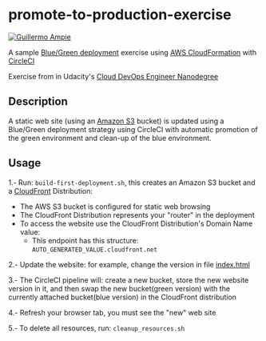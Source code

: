 # promote-to-production-exercise

[![Guillermo Ampie](https://circleci.com/gh/guillermo-ampie/promote-to-production-exercise.svg?style=shield)](https://github.com/guillermo-ampie/promote-to-production-exercise)

A sample [Blue/Green deployment](https://en.wikipedia.org/wiki/Blue-green_deployment) exercise using [AWS CloudFormation](https://aws.amazon.com/cloudformation/) with [CircleCI](https://www.circleci.com/)

Exercise from  in Udacity's [Cloud DevOps Engineer Nanodegree](https://www.udacity.com/course/cloud-dev-ops-nanodegree--nd9991)

## Description

A static web site (using an [Amazon S3](https://aws.amazon.com/s3/) bucket) is updated using a Blue/Green deployment strategy using CircleCI
with automatic promotion of the green environment and clean-up of the blue environment.

## Usage

1.- Run: `build-first-deployment.sh`, this creates an Amazon S3 bucket and a [CloudFront](https://aws.amazon.com/cloudfront/) Distribution:

* The AWS S3 bucket is configured for static web browsing
* The CloudFront Distribution represents your "router" in the deployment
* To access the website use the CloudFront Distribution's Domain Name value:
  * This endpoint has this structure: `AUTO_GENERATED_VALUE.cloudfront.net`

2.- Update the website: for example, change the version in file [index.html](./index.html)

3.- The CircleCI pipeline will: create a new bucket, store the new website version in it, and then swap the new bucket(green version) with the currently attached bucket(blue version) in the CloudFront distribution

4.- Refresh your browser tab, you must see the "new" web site

5.- To delete all resources, run: `cleanup_resources.sh`

